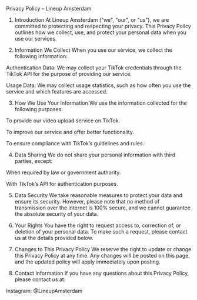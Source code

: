 Privacy Policy – Lineup Amsterdam
1. Introduction
At Lineup Amsterdam ("we", "our", or "us"), we are committed to protecting and respecting your privacy. This Privacy Policy outlines how we collect, use, and protect your personal data when you use our services.

2. Information We Collect
When you use our service, we collect the following information:

Authentication Data: We may collect your TikTok credentials through the TikTok API for the purpose of providing our service.

Usage Data: We may collect usage statistics, such as how often you use the service and which features are accessed.

3. How We Use Your Information
We use the information collected for the following purposes:

To provide our video upload service on TikTok.

To improve our service and offer better functionality.

To ensure compliance with TikTok’s guidelines and rules.

4. Data Sharing
We do not share your personal information with third parties, except:

When required by law or government authority.

With TikTok’s API for authentication purposes.

5. Data Security
We take reasonable measures to protect your data and ensure its security. However, please note that no method of transmission over the internet is 100% secure, and we cannot guarantee the absolute security of your data.

6. Your Rights
You have the right to request access to, correction of, or deletion of your personal data. To make such a request, please contact us at the details provided below.

7. Changes to This Privacy Policy
We reserve the right to update or change this Privacy Policy at any time. Any changes will be posted on this page, and the updated policy will apply immediately upon posting.

8. Contact Information
If you have any questions about this Privacy Policy, please contact us at:


Instagram: @LineupAmsterdam
